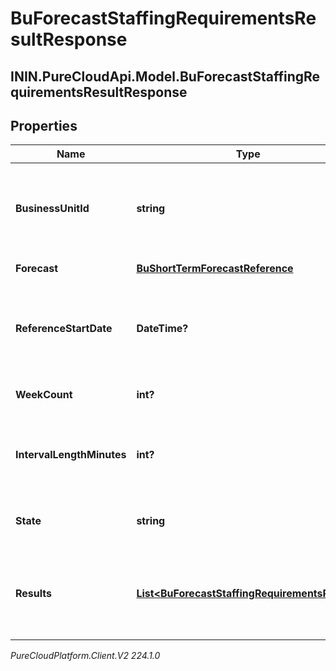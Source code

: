 # BuForecastStaffingRequirementsResultResponse

## ININ.PureCloudApi.Model.BuForecastStaffingRequirementsResultResponse

## Properties

|Name | Type | Description | Notes|
|------------ | ------------- | ------------- | -------------|
| **BusinessUnitId** | **string** | The ID of the business unit to which the forecast staffing requirements belongs | |
| **Forecast** | [**BuShortTermForecastReference**](BuShortTermForecastReference) | The forecast reference | |
| **ReferenceStartDate** | **DateTime?** | The reference start date for interval-based data for this forecast as an ISO-8601 string | |
| **WeekCount** | **int?** | The number of weeks in this forecast | |
| **IntervalLengthMinutes** | **int?** | The period/interval in minutes for which to aggregate the data | |
| **State** | **string** | The state of the staffing requirements generation | |
| **Results** | [**List&lt;BuForecastStaffingRequirementsResult&gt;**](BuForecastStaffingRequirementsResult) | The forecast staffing requirement results, Will be populated when state &#x3D;&#x3D; &#39;Complete&#39; | [optional] |



_PureCloudPlatform.Client.V2 224.1.0_
